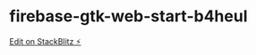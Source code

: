 # firebase-gtk-web-start-b4heul

[Edit on StackBlitz ⚡️](https://stackblitz.com/edit/firebase-gtk-web-start-b4heul)